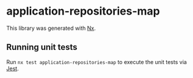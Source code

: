# application-repositories-map

This library was generated with [Nx](https://nx.dev).

## Running unit tests

Run `nx test application-repositories-map` to execute the unit tests via [Jest](https://jestjs.io).

